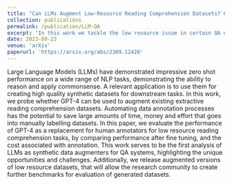 ```yaml
---
title: "Can LLMs Augment Low-Resource Reading Comprehension Datasets? Opportunities and Challenges"
collection: publications
permalink: /publication/LLM-QA
excerpt: 'In this work we tackle the low resource issue in certain QA datasets by synthetically augmenting them using GPT-4 in order to improve downstream fine-tuned performance for LMs trained on the augmented dataset.'
date: 2023-09-23
venue: 'arXiv'
paperurl: 'https://arxiv.org/abs/2309.12426'
---
```


Large Language Models (LLMs) have demonstrated impressive zero shot performance on a wide range of NLP tasks, demonstrating the ability to reason and apply commonsense. A relevant application is to use them for creating high quality synthetic datasets for downstream tasks. In this work, we probe whether GPT-4 can be used to augment existing extractive reading comprehension datasets. Automating data annotation processes has the potential to save large amounts of time, money and effort that goes into manually labelling datasets. In this paper, we evaluate the performance of GPT-4 as a replacement for human annotators for low resource reading comprehension tasks, by comparing performance after fine tuning, and the cost associated with annotation. This work serves to be the first analysis of LLMs as synthetic data augmenters for QA systems, highlighting the unique opportunities and challenges. Additionally, we release augmented versions of low resource datasets, that will allow the research community to create further benchmarks for evaluation of generated datasets.
